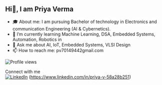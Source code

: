 ##                                       Hi👋, I am Priya Verma

- 🎓 About me: I am pursuing Bachelor of technology in Electronics and communication Engineering (AI & Cybernetics).
- 🔭 I’m currently learning Machine Learning, DSA, Embedded Systems, Automation, Robotics in 
- 💬 Ask me about AI, IoT, Embedded Systems, VLSI Design
- 📫 How to reach me: pv70149442gmail.com

![Profile views](https://komarev.com/ghpvc/?username=yourusername&style=flat-square)

Connect with me  
[![LinkedIn](https://img.shields.io/badge/LinkedIn-blue?style=flat-square&logo=linkedin)](https://linkedin.com/in/yourprofile) (https://www.linkedin.com/in/priya-v-58a28b251)




